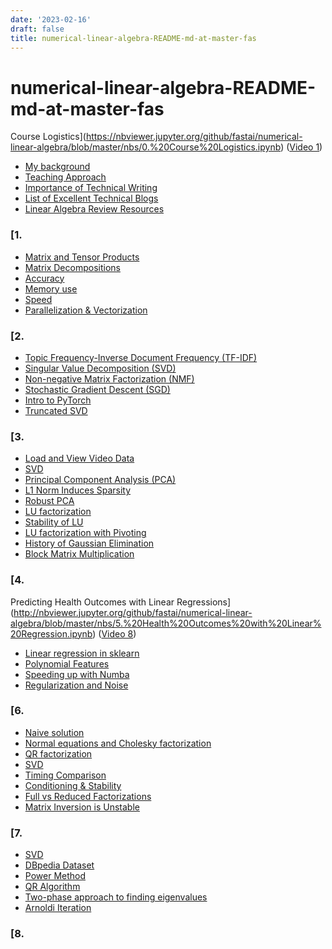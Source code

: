 ```yaml
---
date: '2023-02-16'
draft: false
title: numerical-linear-algebra-README-md-at-master-fas
---
```


# numerical-linear-algebra-README-md-at-master-fas

Course Logistics](https://nbviewer.jupyter.org/github/fastai/numerical-linear-algebra/blob/master/nbs/0.%20Course%20Logistics.ipynb) ([Video 1](https://www.youtube.com/watch?v=8iGzBMboA0I&index=1&list=PLtmWHNX-gukIc92m1K0P6bIOnZb-mg0hY))
- [My background](https://nbviewer.jupyter.org/github/fastai/numerical-linear-algebra/blob/master/nbs/0.%20Course%20Logistics.ipynb#Intro)
- [Teaching Approach](https://nbviewer.jupyter.org/github/fastai/numerical-linear-algebra/blob/master/nbs/0.%20Course%20Logistics.ipynb#Teaching)
- [Importance of Technical Writing](https://nbviewer.jupyter.org/github/fastai/numerical-linear-algebra/blob/master/nbs/0.%20Course%20Logistics.ipynb#Writing-Assignment)
- [List of Excellent Technical Blogs](https://nbviewer.jupyter.org/github/fastai/numerical-linear-algebra/blob/master/nbs/0.%20Course%20Logistics.ipynb#Excellent-Technical-Blogs)
- [Linear Algebra Review Resources](https://nbviewer.jupyter.org/github/fastai/numerical-linear-algebra/blob/master/nbs/0.%20Course%20Logistics.ipynb#Linear-Algebra)
### [1.
- [Matrix and Tensor Products](http://nbviewer.jupyter.org/github/fastai/numerical-linear-algebra/blob/master/nbs/1.%20Why%20are%20we%20here.ipynb#Matrix-and-Tensor-Products)
- [Matrix Decompositions](http://nbviewer.jupyter.org/github/fastai/numerical-linear-algebra/blob/master/nbs/1.%20Why%20are%20we%20here.ipynb#Matrix-Decompositions)
- [Accuracy](http://nbviewer.jupyter.org/github/fastai/numerical-linear-algebra/blob/master/nbs/1.%20Why%20are%20we%20here.ipynb#Accuracy)
- [Memory use](http://nbviewer.jupyter.org/github/fastai/numerical-linear-algebra/blob/master/nbs/1.%20Why%20are%20we%20here.ipynb#Memory-Use)
- [Speed](http://nbviewer.jupyter.org/github/fastai/numerical-linear-algebra/blob/master/nbs/1.%20Why%20are%20we%20here.ipynb#Speed)
- [Parallelization & Vectorization](http://nbviewer.jupyter.org/github/fastai/numerical-linear-algebra/blob/master/nbs/1.%20Why%20are%20we%20here.ipynb#Scalability-/-parallelization)
### [2.
- [Topic Frequency-Inverse Document Frequency (TF-IDF)](http://nbviewer.jupyter.org/github/fastai/numerical-linear-algebra/blob/master/nbs/2.%20Topic%20Modeling%20with%20NMF%20and%20SVD.ipynb#TF-IDF)
- [Singular Value Decomposition (SVD)](http://nbviewer.jupyter.org/github/fastai/numerical-linear-algebra/blob/master/nbs/2.%20Topic%20Modeling%20with%20NMF%20and%20SVD.ipynb#Singular-Value-Decomposition-(SVD))
- [Non-negative Matrix Factorization (NMF)](http://nbviewer.jupyter.org/github/fastai/numerical-linear-algebra/blob/master/nbs/2.%20Topic%20Modeling%20with%20NMF%20and%20SVD.ipynb#Non-negative-Matrix-Factorization-(NMF))
- [Stochastic Gradient Descent (SGD)](http://nbviewer.jupyter.org/github/fastai/numerical-linear-algebra/blob/master/nbs/2.%20Topic%20Modeling%20with%20NMF%20and%20SVD.ipynb#Gradient-Descent)
- [Intro to PyTorch](http://nbviewer.jupyter.org/github/fastai/numerical-linear-algebra/blob/master/nbs/2.%20Topic%20Modeling%20with%20NMF%20and%20SVD.ipynb#PyTorch)
- [Truncated SVD](http://nbviewer.jupyter.org/github/fastai/numerical-linear-algebra/blob/master/nbs/2.%20Topic%20Modeling%20with%20NMF%20and%20SVD.ipynb#Truncated-SVD)
### [3.
- [Load and View Video Data](https://nbviewer.jupyter.org/github/fastai/numerical-linear-algebra/blob/master/nbs/3.%20Background%20Removal%20with%20Robust%20PCA.ipynb#Load-and-view-the-data)
- [SVD](https://nbviewer.jupyter.org/github/fastai/numerical-linear-algebra/blob/master/nbs/3.%20Background%20Removal%20with%20Robust%20PCA.ipynb#SVD)
- [Principal Component Analysis (PCA)](https://github.com/fastai/numerical-linear-algebra/blob/master/nbs/3.%20Background%20Removal%20with%20Robust%20PCA.ipynb)
- [L1 Norm Induces Sparsity](https://nbviewer.jupyter.org/github/fastai/numerical-linear-algebra/blob/master/nbs/3.%20Background%20Removal%20with%20Robust%20PCA.ipynb#L1-norm-induces-sparsity)
- [Robust PCA](https://nbviewer.jupyter.org/github/fastai/numerical-linear-algebra/blob/master/nbs/3.%20Background%20Removal%20with%20Robust%20PCA.ipynb#Robust-PCA-(via-Primary-Component-Pursuit))
- [LU factorization](https://nbviewer.jupyter.org/github/fastai/numerical-linear-algebra/blob/master/nbs/3.%20Background%20Removal%20with%20Robust%20PCA.ipynb#LU-Factorization)
- [Stability of LU](https://nbviewer.jupyter.org/github/fastai/numerical-linear-algebra/blob/master/nbs/3.%20Background%20Removal%20with%20Robust%20PCA.ipynb#Stability)
- [LU factorization with Pivoting](https://nbviewer.jupyter.org/github/fastai/numerical-linear-algebra/blob/master/nbs/3.%20Background%20Removal%20with%20Robust%20PCA.ipynb#LU-factorization-with-Partial-Pivoting)
- [History of Gaussian Elimination](https://nbviewer.jupyter.org/github/fastai/numerical-linear-algebra/blob/master/nbs/3.%20Background%20Removal%20with%20Robust%20PCA.ipynb#History-of-Gaussian-Elimination)
- [Block Matrix Multiplication](https://nbviewer.jupyter.org/github/fastai/numerical-linear-algebra/blob/master/nbs/3.%20Background%20Removal%20with%20Robust%20PCA.ipynb#Block-Matrices)
### [4.
Predicting Health Outcomes with Linear Regressions](http://nbviewer.jupyter.org/github/fastai/numerical-linear-algebra/blob/master/nbs/5.%20Health%20Outcomes%20with%20Linear%20Regression.ipynb) ([Video 8](https://www.youtube.com/watch?v=SjX55V8zDXI&index=8&list=PLtmWHNX-gukIc92m1K0P6bIOnZb-mg0hY))
- [Linear regression in sklearn](http://nbviewer.jupyter.org/github/fastai/numerical-linear-algebra/blob/master/nbs/5.%20Health%20Outcomes%20with%20Linear%20Regression.ipynb#Linear-regression-in-Scikit-Learn)
- [Polynomial Features](http://nbviewer.jupyter.org/github/fastai/numerical-linear-algebra/blob/master/nbs/5.%20Health%20Outcomes%20with%20Linear%20Regression.ipynb#Polynomial-Features)
- [Speeding up with Numba](http://nbviewer.jupyter.org/github/fastai/numerical-linear-algebra/blob/master/nbs/5.%20Health%20Outcomes%20with%20Linear%20Regression.ipynb#Speeding-up-feature-generation)
- [Regularization and Noise](http://nbviewer.jupyter.org/github/fastai/numerical-linear-algebra/blob/master/nbs/5.%20Health%20Outcomes%20with%20Linear%20Regression.ipynb#Regularization-and-noise)
### [6.
- [Naive solution](http://nbviewer.jupyter.org/github/fastai/numerical-linear-algebra/blob/master/nbs/6.%20How%20to%20Implement%20Linear%20Regression.ipynb#Naive-Solution)
- [Normal equations and Cholesky factorization](http://nbviewer.jupyter.org/github/fastai/numerical-linear-algebra/blob/master/nbs/6.%20How%20to%20Implement%20Linear%20Regression.ipynb#Normal-Equations-(Cholesky))
- [QR factorization](http://nbviewer.jupyter.org/github/fastai/numerical-linear-algebra/blob/master/nbs/6.%20How%20to%20Implement%20Linear%20Regression.ipynb#QR-Factorization)
- [SVD](http://nbviewer.jupyter.org/github/fastai/numerical-linear-algebra/blob/master/nbs/6.%20How%20to%20Implement%20Linear%20Regression.ipynb#SVD)
- [Timing Comparison](http://nbviewer.jupyter.org/github/fastai/numerical-linear-algebra/blob/master/nbs/6.%20How%20to%20Implement%20Linear%20Regression.ipynb#Timing-Comparison)
- [Conditioning & Stability](http://nbviewer.jupyter.org/github/fastai/numerical-linear-algebra/blob/master/nbs/6.%20How%20to%20Implement%20Linear%20Regression.ipynb#Conditioning-&-stability)
- [Full vs Reduced Factorizations](http://nbviewer.jupyter.org/github/fastai/numerical-linear-algebra/blob/master/nbs/6.%20How%20to%20Implement%20Linear%20Regression.ipynb#Full-vs-Reduced-Factorizations)
- [Matrix Inversion is Unstable](http://nbviewer.jupyter.org/github/fastai/numerical-linear-algebra/blob/master/nbs/6.%20How%20to%20Implement%20Linear%20Regression.ipynb#Matrix-Inversion-is-Unstable)
### [7.
- [SVD](http://nbviewer.jupyter.org/github/fastai/numerical-linear-algebra/blob/master/nbs/7.%20PageRank%20with%20Eigen%20Decompositions.ipynb#Motivation)
- [DBpedia Dataset](http://nbviewer.jupyter.org/github/fastai/numerical-linear-algebra/blob/master/nbs/7.%20PageRank%20with%20Eigen%20Decompositions.ipynb#DBpedia)
- [Power Method](http://nbviewer.jupyter.org/github/fastai/numerical-linear-algebra/blob/master/nbs/7.%20PageRank%20with%20Eigen%20Decompositions.ipynb#Power-method)
- [QR Algorithm](http://nbviewer.jupyter.org/github/fastai/numerical-linear-algebra/blob/master/nbs/7.%20PageRank%20with%20Eigen%20Decompositions.ipynb#QR-Algorithm)
- [Two-phase approach to finding eigenvalues](http://nbviewer.jupyter.org/github/fastai/numerical-linear-algebra/blob/master/nbs/7.%20PageRank%20with%20Eigen%20Decompositions.ipynb#A-Two-Phase-Approach)
- [Arnoldi Iteration](http://nbviewer.jupyter.org/github/fastai/numerical-linear-algebra/blob/master/nbs/7.%20PageRank%20with%20Eigen%20Decompositions.ipynb#Arnoldi-Iteration)
### [8.
